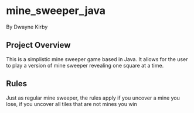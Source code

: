 # mine_sweeper_java
By Dwayne Kirby

## Project Overview
This is a simplistic mine sweeper game based in Java. It allows for the user to play a version of mine sweeper revealing one square at a time. 

## Rules
Just as regular mine sweeper, the rules apply if you uncover a mine you lose, if you uncover all tiles that are not mines you win
